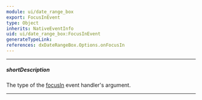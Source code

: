 ```yaml
---
module: ui/date_range_box
export: FocusInEvent
type: Object
inherits: NativeEventInfo
uid: ui/date_range_box:FocusInEvent
generateTypeLink: 
references: dxDateRangeBox.Options.onFocusIn
---
```

---
##### shortDescription
The type of the [focusIn]({basewidgetpath}/Events/#focusIn) event handler's argument.

---
<!-- Description goes here -->